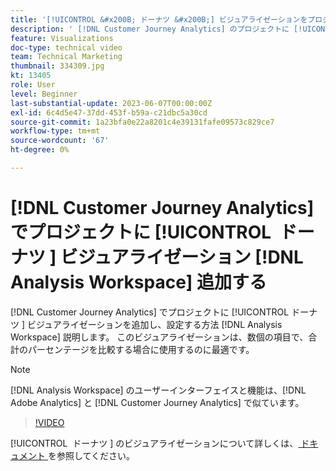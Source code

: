 ```yaml
---
title: '[!UICONTROL &#x200B; ドーナツ &#x200B;] ビジュアライゼーションをプロジェクト  [!DNL Analysis Workspace]  追加'
description: ' [!DNL Customer Journey Analytics] のプロジェクトに [!UICONTROL &#x200B; ドーナツ &#x200B;] ビジュアライゼーションを追加し  [!DNL Analysis Workspace]  設定する方法を説明します。'
feature: Visualizations
doc-type: technical video
team: Technical Marketing
thumbnail: 334309.jpg
kt: 13405
role: User
level: Beginner
last-substantial-update: 2023-06-07T00:00:00Z
exl-id: 6c4d5e47-37dd-453f-b59a-c21dbc5a30cd
source-git-commit: 1a23bfa0e22a8201c4e39131fafe09573c829ce7
workflow-type: tm+mt
source-wordcount: '67'
ht-degree: 0%

---
```


# [!DNL Customer Journey Analytics] でプロジェクトに [!UICONTROL &#x200B; ドーナツ &#x200B;] ビジュアライゼーション [!DNL Analysis Workspace] 追加する

[!DNL Customer Journey Analytics] でプロジェクトに [!UICONTROL &#x200B; ドーナツ &#x200B;] ビジュアライゼーションを追加し、設定する方法 [!DNL Analysis Workspace] 説明します。 このビジュアライゼーションは、数個の項目で、合計のパーセンテージを比較する場合に使用するのに最適です。

>[!NOTE]
>
>[!DNL Analysis Workspace] のユーザーインターフェイスと機能は、[!DNL Adobe Analytics] と [!DNL Customer Journey Analytics] で似ています。

>[!VIDEO](https://video.tv.adobe.com/v/334309/?quality=12&learn=on)

[!UICONTROL &#x200B; ドーナツ &#x200B;] のビジュアライゼーションについて詳しくは、[ ドキュメント ](https://experienceleague.adobe.com/docs/analytics-platform/using/cja-workspace/visualizations/donut.html) を参照してください。
